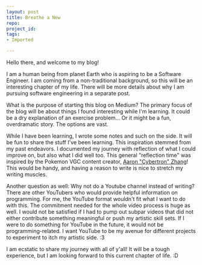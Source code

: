 ```yaml
---
layout: post
title: Breathe a New
repo: 
project_id: 
tags:
- Imported

---
```


Hello there, and welcome to my blog!

I am a human being from planet Earth who is aspiring to be a Software Engineer. I am coming from a non-traditional background, so this will be
an interesting chapter of my life. There will be more details about why I am pursuing software engineering in a separate post.

What is the purpose of starting this blog on Medium? The primary focus
of the blog will be about things I found interesting while I'm learning.
It could be a dry explanation of an exercise problem... Or it might be a
fun, overdramatic story. The options are vast.

While I have been learning, I wrote some notes and such on the side. It
will be fun to share the stuff I've been learning. This inspiration
stemmed from my past endeavors. I documented my journey with reflection
of what I could improve on, but also what I did well too. This general
"reflection time" was inspired by the Pokemon VGC content creator,
[Aaron "Cybertron"
Zhang](https://www.youtube.com/c/CybertronVGC)! This would
be handy, and having a reason to write is nice to stretch my writing
muscles.

Another question as well: Why not do a Youtube channel instead of
writing? There are other YouTubers who would provide helpful information
on programming. For me, the YouTube format wouldn't fit what I want to
do with this. The commitment needed for the whole video process is huge
as well. I would not be satisfied if I had to pump out subpar videos
that did not either contribute something meaningful or push my artistic
skill sets. If I were to do something for YouTube in the future, it
would not be programming-related. I want YouTube to be my avenue for
different projects to experiment to itch my artistic side. :3

I am ecstatic to share my journey with all of y'all! It will be a tough
experience, but I am looking forward to this current chapter of life. :D
